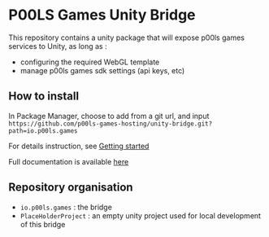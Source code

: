 # P00LS Games Unity Bridge

This repository contains a unity package that will expose p00ls games services to Unity, as long as :

* configuring the required WebGL template
* manage p00ls games sdk settings (api keys, etc) 

## How to install

In Package Manager, choose to add from a git url, and input `https://github.com/p00ls-games-hosting/unity-bridge.git?path=io.p00ls.games`

For details instruction, see [Getting started](https://github.com/p00ls-games-hosting/documentation/wiki/Getting-started-with-unity)

Full documentation is available [here](https://github.com/p00ls-games-hosting/documentation/wiki)

## Repository organisation 

* `io.p00ls.games` : the bridge
* `PlaceHolderProject` : an empty unity project used for local development of this bridge